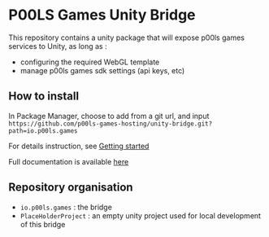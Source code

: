 # P00LS Games Unity Bridge

This repository contains a unity package that will expose p00ls games services to Unity, as long as :

* configuring the required WebGL template
* manage p00ls games sdk settings (api keys, etc) 

## How to install

In Package Manager, choose to add from a git url, and input `https://github.com/p00ls-games-hosting/unity-bridge.git?path=io.p00ls.games`

For details instruction, see [Getting started](https://github.com/p00ls-games-hosting/documentation/wiki/Getting-started-with-unity)

Full documentation is available [here](https://github.com/p00ls-games-hosting/documentation/wiki)

## Repository organisation 

* `io.p00ls.games` : the bridge
* `PlaceHolderProject` : an empty unity project used for local development of this bridge